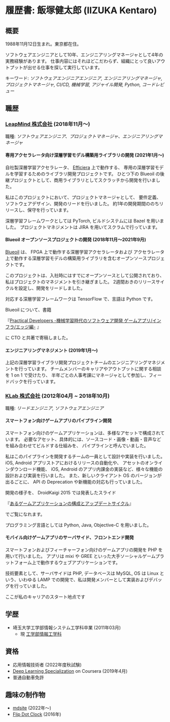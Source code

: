 # 履歴書: 飯塚健太郎 (IIZUKA Kentaro)

## 概要

1988年11月12日生まれ。東京都在住。

ソフトウェアエンジニアとして10年、エンジニアリングマネージャとして4年の実務経験があります。
仕事内容にはそれほどこだわらず、組織にとって良いアウトプットが出せる仕事を探して実行しています。

キーワード: *ソフトウェアエンジニアエンジニア, エンジニアリングマネージャ, プロジェクトマネージャ, CI/CD, 機械学習, アジャイル開発, Python, コードレビュー*

## 職歴

### [LeapMind 株式会社](https://leapmind.io/) (2018年11月〜)

職種: *ソフトウェアエンジニア、プロジェクトマネージャ、エンジニアリングマネージャ*

#### 専用アクセラレータ向け深層学習モデル構築用ライブラリの開発 (2021年1月〜)

自社製深層学習アクセラレータ、 [Efficiera](https://leapmind.io/business/ip/) 上で動作する、
専用の深層学習モデルを学習するためのライブラリ開発プロジェクトです。
ひとつ下の Blueoil の後継プロジェクトとして、商用ライブラリとしてスクラッチから開発を行いました。

私はこのプロジェクトにおいて、プロジェクトマネージャとして、
要件定義、ソフトウェアデザイン、開発のリードを行いました。
約1年の開発期間ののちリリースし、保守を行っています。

深層学習フレームワークとしては PyTorch, ビルドシステムには Bazel を用いました。
プロジェクトマネジメントは JIRA を用いてスクラムで行っています。

#### Blueoil オープンソースプロジェクトの開発 (2018年11月〜2021年9月)

[Blueoil](https://github.com/blue-oil/blueoil) は、
FPGA 上で動作する深層学習アクセラレータおよび
アクセラレータ上で動作する深層学習モデルの構築用ライブラリを含むオープンソースプロジェクトです。

このプロジェクトは、入社時にはすでにオープンソースとして公開されており、
私はプロジェクトのマネジメントを引き継ぎました。
2週間おきのリリースサイクルを設定し、開発をリードしました。

対応する深層学習フレームワークは TensorFlow で、言語は Python です。

Blueoil について、書籍 

『[Practical Developers -機械学習時代のソフトウェア開発 ゲームアプリ/インフラ/エッジ編-](https://gihyo.jp/book/2019/978-4-297-10744-4) 』

に CTO と共著で寄稿しました。

#### エンジニアリングマネジメント (2019年1月〜)

上記の深層学習ライブラリ開発プロジェクトチームのエンジニアリングマネジメントを行っています。
チームメンバーのキャリアやアウトプットに関する相談を 1 on 1 で受けたり、
半年ごとの人事考課にマネージャとして参加し、フィードバックを行っています。

### [KLab 株式会社](https://www.klab.com/jp/) (2012年04月 ~ 2018年10月)

職種: *リードエンジニア, ソフトウェアエンジニア*

#### スマートフォン向けゲームアプリのパイプライン開発

スマートフォン向けのゲームアプリケーションは、多様なアセットで構成されています。
必要なアセット、具体的には、ソースコード・画像・動画・音声などを組み合わせてビルドする仕組みを、
パイプラインと呼んでいました。

私はこのパイプラインを開発するチームの一員として設計や実装を行いました。
iOS, Android アプリストアにおけるリリースの自動化や、
アセットのオンラインダウンロード機能、
iOS, Android のアプリ内課金の実装など、様々な機能の設計および実装を行いました。
また、新しいクライアント OS のバージョンが出るごとに、
API の Deprecation や新機能の対応も行っていました。

開発の様子を、 DroidKaigi 2015 では発表したスライド

『[あるゲームアプリケーションの構成とアップデートサイクル](https://www.slideshare.net/kentaroiizuka/droidkaigi)』

でご覧になれます。


プログラミング言語としては Python, Java, Objective-C を用いました。

#### モバイル向けゲームアプリのサーバサイド、フロントエンド開発

スマートフォンおよびフィーチャーフォン向けのゲームアプリの開発を PHP を用いて行いました。
アプリは mixi や GREE といった大手ソーシャルゲームプラットフォーム上で動作するウェブアプリケーションです。

技術要素として、サーバサイドは PHP, データベースは MySQL, OS は Linux という、いわゆる
LAMP での開発で、私は開発メンバーとして実装およびデバッグを行っていました。

ここが私のキャリアのスタート地点です

## 学歴

- 埼玉大学工学部情報システム工学科卒業 (2011年03月)
    - 現 [工学部情報工学科](http://www.ics.saitama-u.ac.jp/)

## 資格

- 応用情報技術者 (2022年度秋試験)
- [Deep Learning Specialization](https://coursera.org/share/6e35705f3383f7161aea89bb2cc84dc4) on Coursera (2019年4月)
- 普通自動車免許

## 趣味の制作物

- [mdsite](https://github.com/iizukak/mdsite) (2022年〜)
- [Flip Dot Clock](https://www.hackster.io/iizukak/flip-dot-clock-3dd850) (2016年)